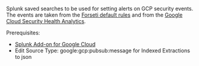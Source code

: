 Splunk saved searches to be used for setting alerts on GCP security events.
The events are taken from the [Forseti default rules][1] and from the [Google Cloud Security Health Analytics][2].

Prerequisites:
* [Splunk Add-on for Google Cloud][3]
* Edit Source Type: google:gcp:pubsub:message for Indexed Extractions to json

[1]: https://forsetisecurity.org/docs/v2.0/configure/scanner/default-rules.html
[2]: https://cloud.google.com/security-command-center/docs/how-to-enable-security-health-analytics#viewing_scanner_findings
[3]: https://splunkbase.splunk.com/app/3088/
